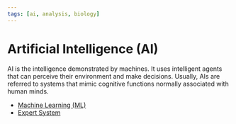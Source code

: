 ```yaml
---
tags: [ai, analysis, biology]
---
```


# Artificial Intelligence (AI)

AI is the intelligence demonstrated by machines. It uses intelligent agents that
can perceive their environment and make decisions. Usually, AIs are referred to
systems that mimic cognitive functions normally associated with human minds.

- [Machine Learning (ML)](202409100041.md)
- [Expert System](202211082218.md)

